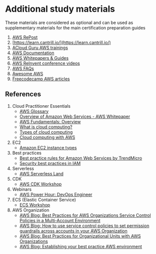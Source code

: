 # Additional study materials

These materials are considered as optional and can be used as supplementary materials for the main certification preparation guides

1. [AWS RePost](https://repost.aws/)
2. [https://learn.cantrill.io/](https://learn.cantrill.io/)
3. [ACloud Guru AWS trainings](https://acloudguru.com/training-library/aws-cloud-training)
4. [AWS Documentation](https://docs.aws.amazon.com/)
5. [AWS Whitepapers & Guides](https://aws.amazon.com/whitepapers/?whitepapers-main.sort-by=item.additionalFields.sortDate&whitepapers-main.sort-order=desc&awsf.whitepapers-content-type=*all&awsf.whitepapers-global-methodology=*all&awsf.whitepapers-tech-category=*all&awsf.whitepapers-industries=*all&awsf.whitepapers-business-category=*all)
6. [AWS ReInvent conference videos](https://www.youtube.com/results?search_query=aws+reinvent+)
7. [AWS FAQs](https://aws.amazon.com/faqs/)
8. [Awesome AWS](https://github.com/donnemartin/awesome-aws)
9. [Freecodecamp AWS articles](https://www.freecodecamp.org/news/tag/aws/)

## References
1. Cloud Practitioner Essentials
    - [AWS Glossary](https://docs.aws.amazon.com/glossary/latest/reference/glos-chap.html)
    - [Overview of Amazon Web Services - AWS Whitepaper](https://d0.awsstatic.com/whitepapers/aws-overview.pdf)
    - [AWS Fundamentals: Overview](https://aws.amazon.com/getting-started/cloud-essentials/)
    - [What is cloud computing?](https://aws.amazon.com/what-is-cloud-computing/)
    - [Types of cloud computing](https://aws.amazon.com/types-of-cloud-computing/)
    - [Cloud computing with AWS](https://aws.amazon.com/what-is-aws/)
2. EC2
    - [Amazon EC2 instance types](https://aws.amazon.com/ec2/instance-types/)
3. Best practices
    - [Best practice rules for Amazon Web Services by TrendMicro](https://www.trendmicro.com/cloudoneconformity/knowledge-base/aws/)
    - [Security best practices in IAM](https://docs.aws.amazon.com/IAM/latest/UserGuide/best-practices.html)
4. Serverless
    - [AWS Serverless Land](https://serverlessland.com/)
5. CDK
    - [AWS CDK Workshop](https://cdkworkshop.com/)
6. Webinars
    - [AWS Power Hour: DevOps Engineer](https://pages.awscloud.com/GLOBAL-other-LS-AWS-Power-Hour-DevOps-Engineer-2023-reg.html)
7. ECS (Elastic Container Service)
    - [ECS Workshop](https://catalog.workshops.aws/ecs-immersion-day/en-US)
8. AWS Organization
    - [AWS Blog: Best Practices for AWS Organizations Service Control Policies in a Multi-Account Environment](https://aws.amazon.com/blogs/industries/best-practices-for-aws-organizations-service-control-policies-in-a-multi-account-environment/)
    - [AWS Blog: How to use service control policies to set permission guardrails across accounts in your AWS Organization](https://aws.amazon.com/blogs/security/how-to-use-service-control-policies-to-set-permission-guardrails-across-accounts-in-your-aws-organization/)
    - [AWS Blog: Best Practices for Organizational Units with AWS Organizations](https://aws.amazon.com/blogs/mt/best-practices-for-organizational-units-with-aws-organizations/?org_product_gs_bp_OUBlog)
    - [AWS Blog: Establishing your best practice AWS environment](https://aws.amazon.com/organizations/getting-started/best-practices/)